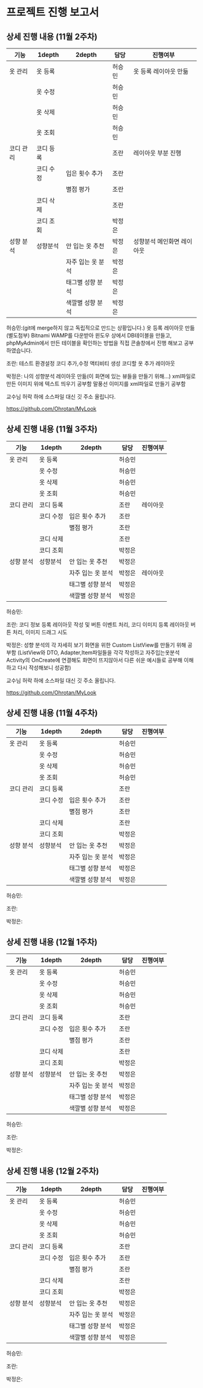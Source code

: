 # 프로젝트 진행 보고서

## 상세 진행 내용 (11월 2주차)

| 기능      | 1depth    | 2depth            | 담당   | 진행여부                   |
| --------- | --------- | ----------------- | ------ | -------------------------- |
| 옷 관리   | 옷 등록   |                   | 허승민 | 옷 등록 레이아웃 만듦      |
|           | 옷 수정   |                   | 허승민 |                            |
|           | 옷 삭제   |                   | 허승민 |                            |
|           | 옷 조회   |                   | 허승민 |                            |
| 코디 관리 | 코디 등록 |                   | 조란   | 레이아웃 부분 진행         |
|           | 코디 수정 | 입은 횟수 추가    | 조란   |                            |
|           |           | 별점 평가         | 조란   |                            |
|           | 코디 삭제 |                   | 조란   |                            |
|           | 코디 조회 |                   | 박정은 |                            |
| 성향 분석 | 성향분석  | 안 입는 옷 추천   | 박정은 | 성향분석 메인화면 레이아웃 |
|           |           | 자주 입는 옷 분석 | 박정은 |                            |
|           |           | 태그별 성향 분석  | 박정은 |                            |
|           |           | 색깔별 성향 분석  | 박정은 |                            |

허승민:(git에 merge하지 않고 독립적으로 만드는 상황입니다.)
옷 등록 레이아웃 만듦(별도첨부)
Bitnami WAMP를 다운받아 윈도우 상에서 DB테이블을 만들고, phpMyAdmin에서 만든 테이블을 확인하는 방법을 직접 콘솔창에서 진행 해보고 공부하였습니다.

조란: 테스트 환경설정
코디 추가,수정 액티비티 생성
코디할 옷 추가 레이아웃

박정은: 나의 성향분석 레이아웃 만듦(이 화면에 있는 뷰들을 만들기 위해...)
xml파일로 만든 이미지 위에 텍스트 띄우기 공부함
말풍선 이미지를 xml파일로 만들기 공부함

교수님 허락 하에 소스파일 대신 깃 주소 올립니다.

 https://github.com/Ohrotan/MyLook 



## 상세 진행 내용 (11월 3주차)

| 기능      | 1depth    | 2depth            | 담당   | 진행여부 |
| --------- | --------- | ----------------- | ------ | -------- |
| 옷 관리   | 옷 등록   |                   | 허승민 |          |
|           | 옷 수정   |                   | 허승민 |          |
|           | 옷 삭제   |                   | 허승민 |          |
|           | 옷 조회   |                   | 허승민 |          |
| 코디 관리 | 코디 등록 |                   | 조란   | 레이아웃 |
|           | 코디 수정 | 입은 횟수 추가    | 조란   |          |
|           |           | 별점 평가         | 조란   |          |
|           | 코디 삭제 |                   | 조란   |          |
|           | 코디 조회 |                   | 박정은 |          |
| 성향 분석 | 성향분석  | 안 입는 옷 추천   | 박정은 |          |
|           |           | 자주 입는 옷 분석 | 박정은 | 레이아웃 |
|           |           | 태그별 성향 분석  | 박정은 |          |
|           |           | 색깔별 성향 분석  | 박정은 |          |

허승민:



조란: 코디 정보 등록 레이아웃 작성 및 버튼 이벤트 처리, 코디 이미지 등록 레이아웃 버튼 처리, 이미지 드래그 시도



박정은:  성향 분석의 각 자세히 보기 화면을 위한 Custom ListView를 만들기 위해 공부함 (ListView와 DTO, Adapter,Item파일들을 각각 작성하고 자주입는옷분석Activity의 OnCreate에 연결해도 화면이 뜨지않아서 다른 쉬운 예시들로 공부해 이해하고 다시 작성해보니 성공함)




교수님 허락 하에 소스파일 대신 깃 주소 올립니다.

 https://github.com/Ohrotan/MyLook 



## 상세 진행 내용 (11월 4주차)

| 기능      | 1depth    | 2depth            | 담당   | 진행여부 |
| --------- | --------- | ----------------- | ------ | -------- |
| 옷 관리   | 옷 등록   |                   | 허승민 |          |
|           | 옷 수정   |                   | 허승민 |          |
|           | 옷 삭제   |                   | 허승민 |          |
|           | 옷 조회   |                   | 허승민 |          |
| 코디 관리 | 코디 등록 |                   | 조란   |          |
|           | 코디 수정 | 입은 횟수 추가    | 조란   |          |
|           |           | 별점 평가         | 조란   |          |
|           | 코디 삭제 |                   | 조란   |          |
|           | 코디 조회 |                   | 박정은 |          |
| 성향 분석 | 성향분석  | 안 입는 옷 추천   | 박정은 |          |
|           |           | 자주 입는 옷 분석 | 박정은 |          |
|           |           | 태그별 성향 분석  | 박정은 |          |
|           |           | 색깔별 성향 분석  | 박정은 |          |

허승민:

조란: 

박정은: 





## 상세 진행 내용 (12월 1주차)

| 기능      | 1depth    | 2depth            | 담당   | 진행여부 |
| --------- | --------- | ----------------- | ------ | -------- |
| 옷 관리   | 옷 등록   |                   | 허승민 |          |
|           | 옷 수정   |                   | 허승민 |          |
|           | 옷 삭제   |                   | 허승민 |          |
|           | 옷 조회   |                   | 허승민 |          |
| 코디 관리 | 코디 등록 |                   | 조란   |          |
|           | 코디 수정 | 입은 횟수 추가    | 조란   |          |
|           |           | 별점 평가         | 조란   |          |
|           | 코디 삭제 |                   | 조란   |          |
|           | 코디 조회 |                   | 박정은 |          |
| 성향 분석 | 성향분석  | 안 입는 옷 추천   | 박정은 |          |
|           |           | 자주 입는 옷 분석 | 박정은 |          |
|           |           | 태그별 성향 분석  | 박정은 |          |
|           |           | 색깔별 성향 분석  | 박정은 |          |

허승민:

조란: 

박정은: 





## 상세 진행 내용 (12월 2주차)

| 기능      | 1depth    | 2depth            | 담당   | 진행여부 |
| --------- | --------- | ----------------- | ------ | -------- |
| 옷 관리   | 옷 등록   |                   | 허승민 |          |
|           | 옷 수정   |                   | 허승민 |          |
|           | 옷 삭제   |                   | 허승민 |          |
|           | 옷 조회   |                   | 허승민 |          |
| 코디 관리 | 코디 등록 |                   | 조란   |          |
|           | 코디 수정 | 입은 횟수 추가    | 조란   |          |
|           |           | 별점 평가         | 조란   |          |
|           | 코디 삭제 |                   | 조란   |          |
|           | 코디 조회 |                   | 박정은 |          |
| 성향 분석 | 성향분석  | 안 입는 옷 추천   | 박정은 |          |
|           |           | 자주 입는 옷 분석 | 박정은 |          |
|           |           | 태그별 성향 분석  | 박정은 |          |
|           |           | 색깔별 성향 분석  | 박정은 |          |

허승민:

조란: 

박정은: 




